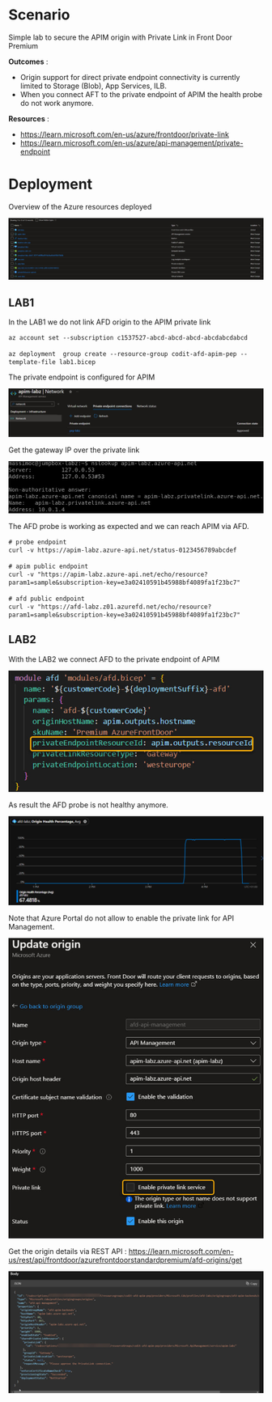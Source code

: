 # Scenario

Simple lab to secure the APIM origin with Private Link in Front Door Premium

**Outcomes** : 
- Origin support for direct private endpoint connectivity is currently limited to Storage (Blob), App Services, ILB.
- When you connect AFT to the private endpoint of APIM the health probe do not work anymore.

**Resources** : 
- https://learn.microsoft.com/en-us/azure/frontdoor/private-link
- https://learn.microsoft.com/en-us/azure/api-management/private-endpoint

# Deployment

Overview of the Azure resources deployed

![](imgs/resources.jpg)

## LAB1

In the LAB1 we do not link AFD origin to the APIM private link

```
az account set --subscription c1537527-abcd-abcd-abcd-abcdabcdabcd

az deployment  group create --resource-group codit-afd-apim-pep --template-file lab1.bicep
```

The private endpoint is configured for APIM

![](imgs/apim-pep-net.jpg)

Get the gateway IP over the private link

![](imgs/apim-pep-nslookup.jpg)

The AFD probe is working as expected and we can reach APIM via AFD.

```
# probe endpoint
curl -v https://apim-labz.azure-api.net/status-0123456789abcdef

# apim public endpoint
curl -v "https://apim-labz.azure-api.net/echo/resource?param1=sample&subscription-key=e3a02410591b45988bf4089fa1f23bc7"

# afd public endpoint
curl -v "https://afd-labz.z01.azurefd.net/echo/resource?param1=sample&subscription-key=e3a02410591b45988bf4089fa1f23bc7"

```


## LAB2

With the LAB2 we connect AFD to the private endpoint of APIM

![](imgs/lab2.jpg)

As result the AFD probe is not healthy anymore.

![](imgs/lab2-activated.jpg)

Note that Azure Portal do not allow to enable the private link for API Management.

![](imgs/privatelink-notavailable.jpg)

Get the origin details via REST API : https://learn.microsoft.com/en-us/rest/api/frontdoor/azurefrontdoorstandardpremium/afd-origins/get

![](imgs/restapi-origins-get.jpg)